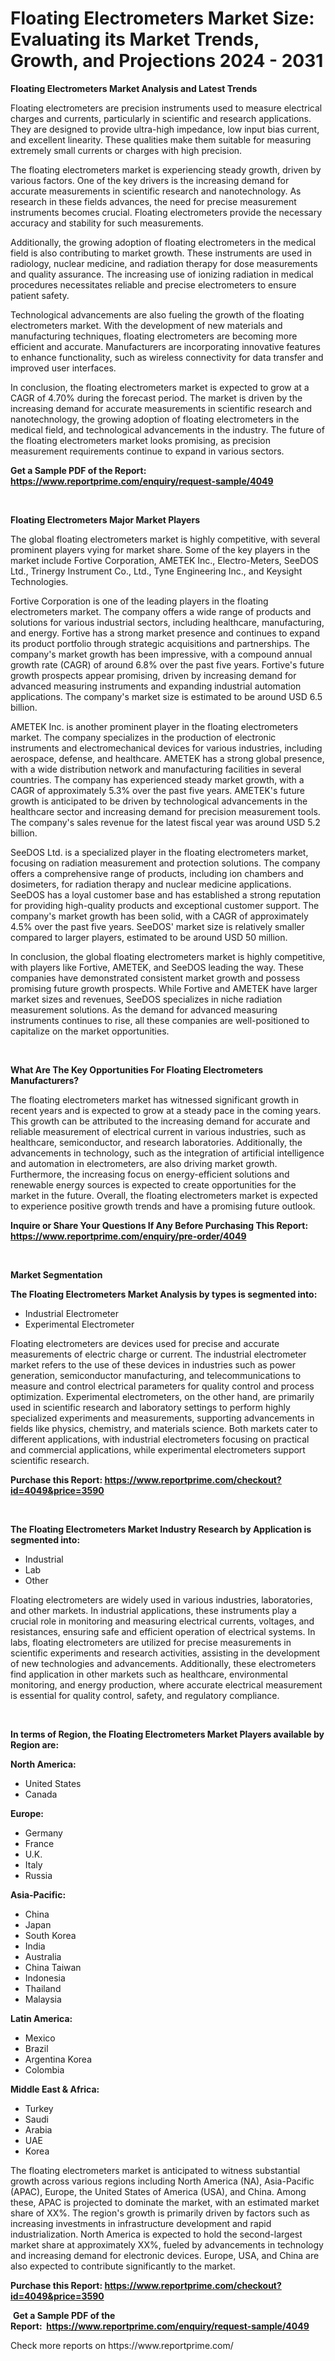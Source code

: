 <p><h1>Floating Electrometers Market Size: Evaluating its Market Trends, Growth, and Projections 2024 - 2031</h1></p><p><strong>Floating Electrometers Market Analysis and Latest Trends</strong></p>
<p><p>Floating electrometers are precision instruments used to measure electrical charges and currents, particularly in scientific and research applications. They are designed to provide ultra-high impedance, low input bias current, and excellent linearity. These qualities make them suitable for measuring extremely small currents or charges with high precision.</p><p>The floating electrometers market is experiencing steady growth, driven by various factors. One of the key drivers is the increasing demand for accurate measurements in scientific research and nanotechnology. As research in these fields advances, the need for precise measurement instruments becomes crucial. Floating electrometers provide the necessary accuracy and stability for such measurements.</p><p>Additionally, the growing adoption of floating electrometers in the medical field is also contributing to market growth. These instruments are used in radiology, nuclear medicine, and radiation therapy for dose measurements and quality assurance. The increasing use of ionizing radiation in medical procedures necessitates reliable and precise electrometers to ensure patient safety.</p><p>Technological advancements are also fueling the growth of the floating electrometers market. With the development of new materials and manufacturing techniques, floating electrometers are becoming more efficient and accurate. Manufacturers are incorporating innovative features to enhance functionality, such as wireless connectivity for data transfer and improved user interfaces.</p><p>In conclusion, the floating electrometers market is expected to grow at a CAGR of 4.70% during the forecast period. The market is driven by the increasing demand for accurate measurements in scientific research and nanotechnology, the growing adoption of floating electrometers in the medical field, and technological advancements in the industry. The future of the floating electrometers market looks promising, as precision measurement requirements continue to expand in various sectors.</p></p>
<p><strong>Get a Sample PDF of the Report:&nbsp; <a href="https://www.reportprime.com/enquiry/request-sample/4049">https://www.reportprime.com/enquiry/request-sample/4049</a></strong></p>
<p>&nbsp;</p>
<p><strong>Floating Electrometers Major Market Players</strong></p>
<p><p>The global floating electrometers market is highly competitive, with several prominent players vying for market share. Some of the key players in the market include Fortive Corporation, AMETEK Inc., Electro-Meters, SeeDOS Ltd., Trinergy Instrument Co., Ltd., Tyne Engineering Inc., and Keysight Technologies.</p><p>Fortive Corporation is one of the leading players in the floating electrometers market. The company offers a wide range of products and solutions for various industrial sectors, including healthcare, manufacturing, and energy. Fortive has a strong market presence and continues to expand its product portfolio through strategic acquisitions and partnerships. The company's market growth has been impressive, with a compound annual growth rate (CAGR) of around 6.8% over the past five years. Fortive's future growth prospects appear promising, driven by increasing demand for advanced measuring instruments and expanding industrial automation applications. The company's market size is estimated to be around USD 6.5 billion.</p><p>AMETEK Inc. is another prominent player in the floating electrometers market. The company specializes in the production of electronic instruments and electromechanical devices for various industries, including aerospace, defense, and healthcare. AMETEK has a strong global presence, with a wide distribution network and manufacturing facilities in several countries. The company has experienced steady market growth, with a CAGR of approximately 5.3% over the past five years. AMETEK's future growth is anticipated to be driven by technological advancements in the healthcare sector and increasing demand for precision measurement tools. The company's sales revenue for the latest fiscal year was around USD 5.2 billion.</p><p>SeeDOS Ltd. is a specialized player in the floating electrometers market, focusing on radiation measurement and protection solutions. The company offers a comprehensive range of products, including ion chambers and dosimeters, for radiation therapy and nuclear medicine applications. SeeDOS has a loyal customer base and has established a strong reputation for providing high-quality products and exceptional customer support. The company's market growth has been solid, with a CAGR of approximately 4.5% over the past five years. SeeDOS' market size is relatively smaller compared to larger players, estimated to be around USD 50 million.</p><p>In conclusion, the global floating electrometers market is highly competitive, with players like Fortive, AMETEK, and SeeDOS leading the way. These companies have demonstrated consistent market growth and possess promising future growth prospects. While Fortive and AMETEK have larger market sizes and revenues, SeeDOS specializes in niche radiation measurement solutions. As the demand for advanced measuring instruments continues to rise, all these companies are well-positioned to capitalize on the market opportunities.</p></p>
<p>&nbsp;</p>
<p><strong>What Are The Key Opportunities For Floating Electrometers Manufacturers?</strong></p>
<p><p>The floating electrometers market has witnessed significant growth in recent years and is expected to grow at a steady pace in the coming years. This growth can be attributed to the increasing demand for accurate and reliable measurement of electrical current in various industries, such as healthcare, semiconductor, and research laboratories. Additionally, the advancements in technology, such as the integration of artificial intelligence and automation in electrometers, are also driving market growth. Furthermore, the increasing focus on energy-efficient solutions and renewable energy sources is expected to create opportunities for the market in the future. Overall, the floating electrometers market is expected to experience positive growth trends and have a promising future outlook.</p></p>
<p><strong>Inquire or Share Your Questions If Any Before Purchasing This Report: <a href="https://www.reportprime.com/enquiry/pre-order/4049">https://www.reportprime.com/enquiry/pre-order/4049</a></strong></p>
<p>&nbsp;</p>
<p><strong>Market Segmentation</strong></p>
<p><strong>The Floating Electrometers Market Analysis by types is segmented into:</strong></p>
<p><ul><li>Industrial Electrometer</li><li>Experimental Electrometer</li></ul></p>
<p><p>Floating electrometers are devices used for precise and accurate measurements of electric charge or current. The industrial electrometer market refers to the use of these devices in industries such as power generation, semiconductor manufacturing, and telecommunications to measure and control electrical parameters for quality control and process optimization. Experimental electrometers, on the other hand, are primarily used in scientific research and laboratory settings to perform highly specialized experiments and measurements, supporting advancements in fields like physics, chemistry, and materials science. Both markets cater to different applications, with industrial electrometers focusing on practical and commercial applications, while experimental electrometers support scientific research.</p></p>
<p><strong>Purchase this Report:&nbsp;<a href="https://www.reportprime.com/checkout?id=4049&price=3590">https://www.reportprime.com/checkout?id=4049&price=3590</a></strong></p>
<p>&nbsp;</p>
<p><strong>The Floating Electrometers Market Industry Research by Application is segmented into:</strong></p>
<p><ul><li>Industrial</li><li>Lab</li><li>Other</li></ul></p>
<p><p>Floating electrometers are widely used in various industries, laboratories, and other markets. In industrial applications, these instruments play a crucial role in monitoring and measuring electrical currents, voltages, and resistances, ensuring safe and efficient operation of electrical systems. In labs, floating electrometers are utilized for precise measurements in scientific experiments and research activities, assisting in the development of new technologies and advancements. Additionally, these electrometers find application in other markets such as healthcare, environmental monitoring, and energy production, where accurate electrical measurement is essential for quality control, safety, and regulatory compliance.</p></p>
<p>&nbsp;</p>
<p><strong>In terms of Region, the Floating Electrometers Market Players available by Region are:</strong></p>
<p>
    <p> <strong> North America: </strong>
        <ul>
            <li>United States</li>
            <li>Canada</li>
        </ul>
        </p> 
    <p> <strong> Europe: </strong>
        <ul>
            <li>Germany</li>
            <li>France</li>
            <li>U.K.</li>
            <li>Italy</li>
            <li>Russia</li>
        </ul>
        </p> 
    <p> <strong> Asia-Pacific: </strong>
        <ul>
            <li>China</li>
            <li>Japan</li>
            <li>South Korea</li>
            <li>India</li>
            <li>Australia</li>
            <li>China Taiwan</li>
            <li>Indonesia</li>
            <li>Thailand</li>
            <li>Malaysia</li>
        </ul>
        </p> 
    <p> <strong> Latin America: </strong>
        <ul>
            <li>Mexico</li>
            <li>Brazil</li>
            <li>Argentina Korea</li>
            <li>Colombia</li>
        </ul>
        </p> 
    <p> <strong> Middle East & Africa: </strong>
        <ul>
            <li>Turkey</li>
            <li>Saudi</li>
            <li>Arabia</li>
            <li>UAE</li>
            <li>Korea</li>
        </ul>
    </p>
    </p>
<p><p>The floating electrometers market is anticipated to witness substantial growth across various regions including North America (NA), Asia-Pacific (APAC), Europe, the United States of America (USA), and China. Among these, APAC is projected to dominate the market, with an estimated market share of XX%. The region's growth is primarily driven by factors such as increasing investments in infrastructure development and rapid industrialization. North America is expected to hold the second-largest market share at approximately XX%, fueled by advancements in technology and increasing demand for electronic devices. Europe, USA, and China are also expected to contribute significantly to the market.</p></p>
<p><strong>Purchase this Report: <a href="https://www.reportprime.com/checkout?id=4049&price=3590">https://www.reportprime.com/checkout?id=4049&price=3590</a></strong></p>
<p>&nbsp;<strong>Get a Sample PDF of the Report:&nbsp;&nbsp;<a href="https://www.reportprime.com/enquiry/request-sample/4049">https://www.reportprime.com/enquiry/request-sample/4049</a></strong></p>
<p><strong></strong></p>
<p>Check more reports on https://www.reportprime.com/</p>